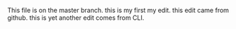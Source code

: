 This file is on the master branch.
this is my first my edit.
this edit came from github.
this is yet another edit comes from CLI.

